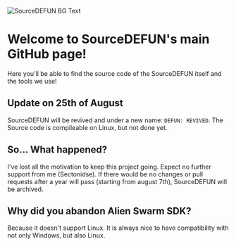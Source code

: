 ![SourceDEFUN BG Text](https://github.com/user-attachments/assets/6eeff827-92bd-49f3-8b86-f022b1db78a4)
# Welcome to SourceDEFUN's main GitHub page!
Here you'll be able to find the source code of the SourceDEFUN itself and the tools we use!

## Update on 25th of August
SourceDEFUN will be revived and under a new name: `DEFUN: REVIVED`. The Source code is compileable on Linux, but not done yet.

## So... What happened?
I've lost all the motivation to keep this project going. Expect no further support from me (Sectonidse). If there would be no changes or pull requests after a year will pass (starting from august 7th), SourceDEFUN will be archived.

## Why did you abandon Alien Swarm SDK?
Because it doesn't support Linux. It is always nice to have compatibility with not only Windows, but also Linux.
